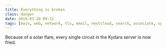 ```yaml
---
title: Everything is broken
class: danger
date: 2019-03-20 09:12
tags: [main, web, network, tls, email, nextcloud, search, associate, vpn, gitlab]
---
```


Because of a solar flare, every single circuit in the Kydara server is now fried.
